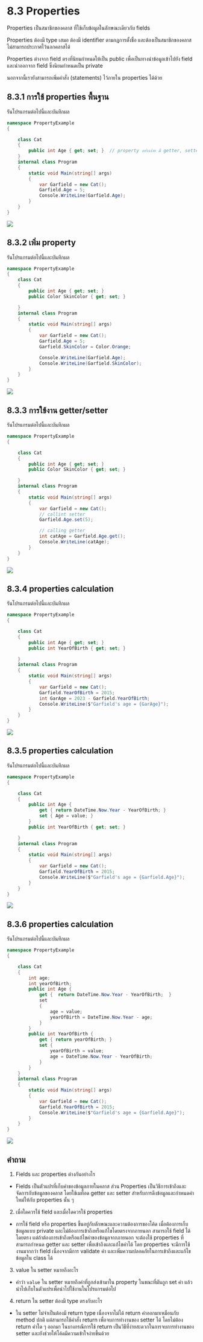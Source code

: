 # 8.3 Properties 

Properties เป็นสมาชิกของคลาส ที่ใช้เก็บข้อมูลในลักษณะเดียวกับ fields 

Properties ต้องมี type เสมอ ต้องมี identifier ตามกฎการตั้งชื่อ และต้องเป็นสมาชิกของคลาส ไม่สามารถประกาศไว้นอกคลาสได้	

Properties ต่างจาก field ตรงที่นิยมกำหนดให้เป็น public เพื่อเป็นทางนำข้อมูลเข้าไปยัง field และนำออกจาก field ซึ่งนิยมกำหนดเป็น private

นอกจากนี้เรายังสามารถเพิ่มคำสั่ง (statements) ไว้ภายใน properties ได้ด้วย 

## 8.3.1 การใช้ properties พื้นฐาน 

รันโปรแกรมต่อไปนี้และบันทึกผล

``` cs
namespace PropertyExample
{

    class Cat
    {
        public int Age { get; set; }  // property อย่างง่าย มี getter, setter
    }
    internal class Program
    {
        static void Main(string[] args)
        {
            var Garfield = new Cat();
            Garfield.Age = 5;
            Console.WriteLine(Garfield.Age);
        }
    }
}
```
![](./Picture/Lab8_10.png)

## 8.3.2 เพิ่ม property

รันโปรแกรมต่อไปนี้และบันทึกผล

```cs
namespace PropertyExample
{
    class Cat
    {
        public int Age { get; set; }
        public Color SkinColor { get; set; }

    }
    internal class Program
    {
        static void Main(string[] args)
        {
            var Garfield = new Cat();
            Garfield.Age = 5;
            Garfield.SkinColor = Color.Orange;

            Console.WriteLine(Garfield.Age);
            Console.WriteLine(Garfield.SkinColor);
        }
    }
}
```
![](./Picture/Lab8_11.png)

## 8.3.3  การใช้งาน getter/setter

รันโปรแกรมต่อไปนี้และบันทึกผล

``` cs
namespace PropertyExample
{

    class Cat
    {
        public int Age { get; set; }
        public Color SkinColor { get; set; }

    }
    internal class Program
    {
        static void Main(string[] args)
        {
            var Garfield = new Cat();
            // callint setter
            Garfield.Age.set(5);

            // calling getter
            int catAge = Garfield.Age.get();
            Console.WriteLine(catAge);
        }
    }
}
```
![](./Picture/Lab8_12.png)

## 8.3.4 properties calculation

รันโปรแกรมต่อไปนี้และบันทึกผล
``` cs
namespace PropertyExample
{

    class Cat
    {
        public int Age { get; set; }
        public int YearOfBirth { get; set; }

    }
    internal class Program
    {
        static void Main(string[] args)
        {
            var Garfield = new Cat();
            Garfield.YearOfBirth = 2015;
            int GarAge = 2023 - Garfield.YearOfBirth;
            Console.WriteLine($"Garfield's age = {GarAge}");
        }
    }
}
```
![](./Picture/Lab8_13.png)
## 8.3.5 properties calculation

รันโปรแกรมต่อไปนี้และบันทึกผล

``` cs
namespace PropertyExample
{

    class Cat
    {
        public int Age {
            get { return DateTime.Now.Year - YearOfBirth; }
            set { Age = value; } 
        }
        public int YearOfBirth { get; set; }

    }
    internal class Program
    {
        static void Main(string[] args)
        {
            var Garfield = new Cat();
            Garfield.YearOfBirth = 2015;
            Console.WriteLine($"Garfield's age = {Garfield.Age}");
        }
    }
}
```
![](./Picture/Lab8_14.png)
## 8.3.6 properties calculation

รันโปรแกรมต่อไปนี้และบันทึกผล

```cs
namespace PropertyExample
{

    class Cat
    {
        int age;
        int yearOfBirth;
        public int Age {
            get {  return DateTime.Now.Year - YearOfBirth;  }
            set 
            { 
                age = value;
                yearOfBirth = DateTime.Now.Year - age;
            } 
        }
        public int YearOfBirth {
            get { return yearOfBirth; }
            set { 
                yearOfBirth = value;
                age = DateTime.Now.Year - YearOfBirth;
            }
        }
    }
    internal class Program
    {
        static void Main(string[] args)
        {
            var Garfield = new Cat();
            Garfield.YearOfBirth = 2015;
            Console.WriteLine($"Garfield's age = {Garfield.Age}");
        }
    }
}
```
![](./Picture/Lab8_15.png)
## คำถาม

1. Fields และ properties ต่างกันอย่างไร
* Fields เป็นตัวแปรที่เก็บค่าของข้อมูลภายในคลาส ส่วน Properties เป็นวิธีการเข้าถึงและจัดการกับข้อมูลของคลาส โดยใช้เมท็อด getter และ setter สำหรับการดึงข้อมูลและกำหนดค่าใหม่ให้กับ properties นั้น ๆ

2. เมื่อใดควรใช้ field และเมื่อใดควรใช้ properties
* การใช้ field หรือ properties ขึ้นอยู่กับลักษณะและความต้องการของโค้ด เมื่อต้องการเก็บข้อมูลแบบ private และไม่ต้องการเข้าถึงหรือแก้ไขโดยตรงจากภายนอก สามารถใช้ field ได้โดยตรง แต่ถ้าต้องการเข้าถึงหรือแก้ไขค่าของข้อมูลจากภายนอก จะต้องใช้ properties ที่สามารถกำหนด getter และ setter เพื่อเข้าถึงและแก้ไขค่าได้ โดย properties จะมีการใช้งานมากกว่า field เนื่องจากมีการ validate ค่า และเพิ่มความปลอดภัยในการเข้าถึงและแก้ไขข้อมูลใน class ได้
3. value ใน setter หมายถึงอะไร
* คำว่า `value` ใน setter หมายถึงค่าที่ถูกส่งเข้ามาใน property ในขณะที่มันถูก set ค่า แล้วนำไปเก็บในตัวแปรเพื่อนำไปใช้งานในโปรแกรมต่อไป
4. return ใน setter ต้องมี type ตรงกับอะไร
* ใน setter ไม่จำเป็นต้องมี return type เนื่องจากไม่ได้ return ค่าออกมาเหมือนกับ method ปกติ แต่สามารถใช้คำสั่ง return เพื่อจบการทำงานของ setter ได้ โดยไม่ต้อง return ค่าใด ๆ ออกมา ในบางกรณีการใช้ return เป็นวิธีที่ง่ายสะดวกในการจบการทำงานของ setter และยังช่วยให้โค้ดมีความเข้าใจง่ายขึ้นด้วย